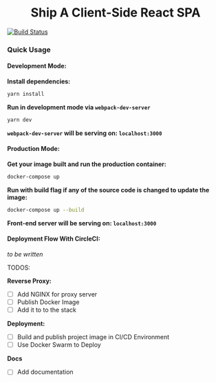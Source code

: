 <h1 align='center'>Ship A Client-Side React SPA</h1>

[![Build Status](https://img.shields.io/circleci/project/github/levsthings/somnolence.svg?style=flat-square)](https://circleci.com/gh/levsthings/somnolence.svg?style=svg)

### Quick Usage

#### Development Mode:

**Install dependencies:**

```bash
yarn install
```

**Run in development mode via `webpack-dev-server`**

```bash
yarn dev
```

**`webpack-dev-server` will be serving on: `localhost:3000`**

#### Production Mode:

**Get your image built and run the production container:**

```bash
docker-compose up
```

**Run with build flag if any of the source code is changed to update the image:**

```bash
docker-compose up --build 
```

**Front-end server will be serving on: `localhost:3000`**

#### Deployment Flow With CircleCI:

*to be written*

TODOS:

**Reverse Proxy:**
- [ ] Add NGINX for proxy server
- [ ] Publish Docker Image
- [ ] Add it to to the stack

**Deployment:**

- [ ] Build and publish project image in CI/CD Environment
- [ ] Use Docker Swarm to Deploy

**Docs**

- [ ] Add documentation
